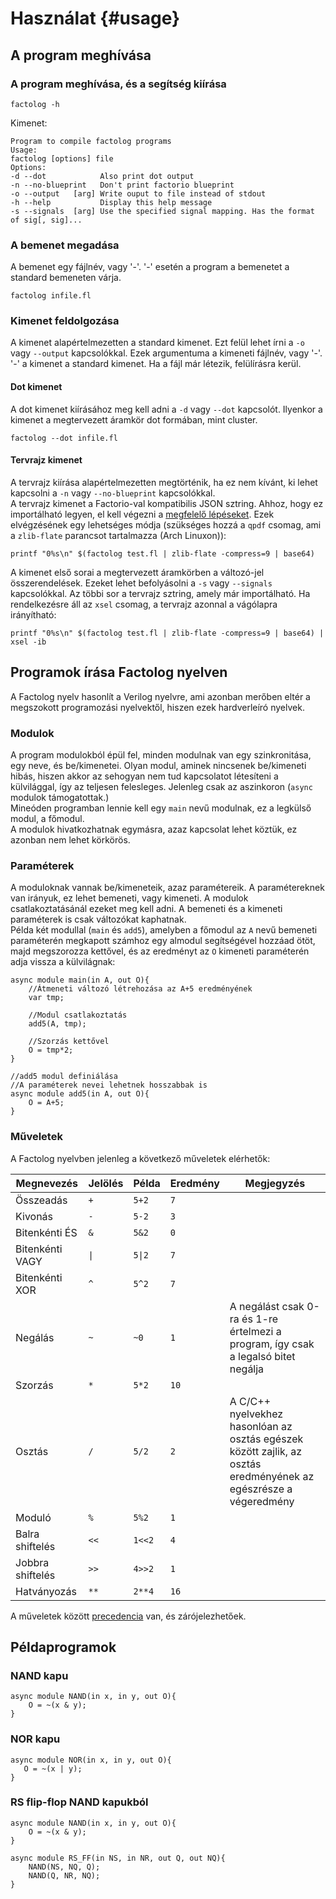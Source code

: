 # Használat {#usage}

## A program meghívása

### A program meghívása, és a segítség kiírása

    factolog -h

Kimenet:

    Program to compile factolog programs
    Usage:
    factolog [options] file
    Options:
    -d --dot            Also print dot output
    -n --no-blueprint   Don't print factorio blueprint
    -o --output   [arg] Write ouput to file instead of stdout
    -h --help           Display this help message
    -s --signals  [arg] Use the specified signal mapping. Has the format of sig[, sig]...

### A bemenet megadása

A bemenet egy fájlnév, vagy '-'. '-' esetén a program a bemenetet a standard bemeneten várja.

    factolog infile.fl

### Kimenet feldolgozása

A kimenet alapértelmezetten a standard kimenet. Ezt felül lehet írni a `-o` vagy `--output` kapcsolókkal. Ezek argumentuma a kimeneti fájlnév, vagy '-'. '-' a kimenet a standard kimenet. Ha a fájl már létezik, felülírásra kerül.

#### Dot kimenet

A dot kimenet kiírásához meg kell adni a `-d` vagy `--dot` kapcsolót. Ilyenkor a kimenet a megtervezett áramkör dot formában, mint cluster.

    factolog --dot infile.fl

#### Tervrajz kimenet

A tervrajz kiírása alapértelmezetten megtörténik, ha ez nem kívánt, ki lehet kapcsolni a `-n` vagy `--no-blueprint` kapcsolókkal.  
A tervrajz kimenet a Factorio-val kompatibilis JSON sztring. Ahhoz, hogy ez importálható legyen, el kell végezni a [megfelelő lépéseket](https://wiki.factorio.com/Blueprint_string_format). Ezek elvégzésének egy lehetséges módja (szükséges hozzá a `qpdf` csomag, ami a `zlib-flate` parancsot tartalmazza (Arch Linuxon)):

    printf "0%s\n" $(factolog test.fl | zlib-flate -compress=9 | base64)

A kimenet első sorai a megtervezett áramkörben a változó-jel összerendelések. Ezeket lehet befolyásolni a `-s` vagy `--signals` kapcsolókkal. Az többi sor a tervrajz sztring, amely már importálható. Ha rendelkezésre áll az `xsel` csomag, a tervrajz azonnal a vágólapra irányítható:

    printf "0%s\n" $(factolog test.fl | zlib-flate -compress=9 | base64) | xsel -ib

## Programok írása Factolog nyelven

A Factolog nyelv hasonlít a Verilog nyelvre, ami azonban merőben eltér a megszokott programozási nyelvektől, hiszen ezek hardverleíró nyelvek.

### Modulok

A program modulokból épül fel, minden modulnak van egy szinkronitása, egy neve, és be/kimenetei. Olyan modul, aminek nincsenek be/kimeneti hibás, hiszen akkor az sehogyan nem tud kapcsolatot létesíteni a külvilággal, így az teljesen felesleges. Jelenleg csak az aszinkoron (`async` modulok támogatottak.)  
Mineóden programban lennie kell egy `main` nevű modulnak, ez a legkülső modul, a főmodul.  
A modulok hivatkozhatnak egymásra, azaz kapcsolat lehet köztük, ez azonban nem lehet körkörös.

### Paraméterek

A moduloknak vannak be/kimeneteik, azaz paramétereik. A paramétereknek van irányuk, ez lehet bemeneti, vagy kimeneti. A modulok csatlakoztatásánál ezeket meg kell adni. A bemeneti és a kimeneti paraméterek is csak változókat kaphatnak.  
Példa két modullal (`main` és `add5`), amelyben a főmodul az `A` nevű bemeneti paraméterén megkapott számhoz egy almodul segítségével hozzáad ötöt, majd megszorozza kettővel, és az eredményt az `O` kimeneti paraméterén adja vissza a külvilágnak:

    async module main(in A, out O){
        //Átmeneti változó létrehozása az A+5 eredményének
        var tmp;

        //Modul csatlakoztatás
        add5(A, tmp);

        //Szorzás kettővel
        O = tmp*2;
    }

    //add5 modul definiálása
    //A paraméterek nevei lehetnek hosszabbak is
    async module add5(in A, out O){
        O = A+5;
    }

### Műveletek

A Factolog nyelvben jelenleg a következő műveletek elérhetők:

| Megnevezés       | Jelölés | Példa  | Eredmény | Megjegyzés                                                                                                       |
|------------------|---------|--------|----------|------------------------------------------------------------------------------------------------------------------|
| Összeadás        | `+`     | `5+2`  | `7`      |                                                                                                                  |
| Kivonás          | `-`     | `5-2`  | `3`      |                                                                                                                  |
| Bitenkénti ÉS    | `&`     | `5&2`  | `0`      |                                                                                                                  |
| Bitenkénti VAGY  | `\|`    | `5\|2` | `7`      |                                                                                                                  |
| Bitenkénti XOR   | `^`     | `5^2`  | `7`      |                                                                                                                  |
| Negálás          | `~`     | `~0`   | `1`      | A negálást csak 0-ra és 1-re értelmezi a program, így csak a legalsó bitet negálja                               |
| Szorzás          | `*`     | `5*2`  | `10`     |                                                                                                                  |
| Osztás           | `/`     | `5/2`  | `2`      | A C/C++ nyelvekhez hasonlóan az osztás egészek között zajlik, az osztás eredményének az egészrésze a végeredmény |
| Moduló           | `%`     | `5%2`  | `1`      |                                                                                                                  |
| Balra shiftelés  | `<<`    | `1<<2` | `4`      |                                                                                                                  |
| Jobbra shiftelés | `>>`    | `4>>2` | `1`      |                                                                                                                  |
| Hatványozás      | `**`    | `2**4` | `16`     |                                                                                                                  |

A műveletek között [precedencia](#Precedence) van, és zárójelezhetőek.

## Példaprogramok

### NAND kapu

    async module NAND(in x, in y, out O){
        O = ~(x & y);
    }

### NOR kapu

    async module NOR(in x, in y, out O){
       O = ~(x | y);
    }

### RS flip-flop NAND kapukból

    async module NAND(in x, in y, out O){
        O = ~(x & y);
    }

    async module RS_FF(in NS, in NR, out Q, out NQ){
        NAND(NS, NQ, Q);
        NAND(Q, NR, NQ);
    }
